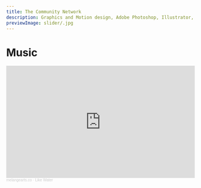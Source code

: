 ```yaml
---
title: The Community Network
description: Graphics and Motion design, Adobe Photoshop, Illustrator, Affer Effects
previewImage: slider/.jpg
---
```


# Music

<iframe width="100%" height="300" scrolling="no" frameborder="no" allow="autoplay" src="https://w.soundcloud.com/player/?url=https%3A//api.soundcloud.com/tracks/933619177&color=%23ff5500&auto_play=false&hide_related=false&show_comments=true&show_user=true&show_reposts=false&show_teaser=true&visual=true"></iframe><div style="font-size: 10px; color: #cccccc;line-break: anywhere;word-break: normal;overflow: hidden;white-space: nowrap;text-overflow: ellipsis; font-family: Interstate,Lucida Grande,Lucida Sans Unicode,Lucida Sans,Garuda,Verdana,Tahoma,sans-serif;font-weight: 100;"><a href="https://soundcloud.com/jaykhan-sound" title="melangearts.co" target="_blank" style="color: #cccccc; text-decoration: none;">melangearts.co</a> · <a href="https://soundcloud.com/jaykhan-sound/like-water" title="Like Water" target="_blank" style="color: #cccccc; text-decoration: none;">Like Water</a></div>